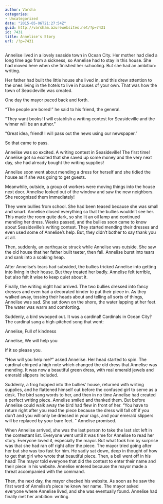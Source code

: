 ```yaml
---
author: Varsha
categories:
- Uncategorized
date: "2015-05-06T21:27:54Z"
guid: http://varsham.azurewebsites.net/?p=7431
id: 7431
title: Annelise's Story
url: /?p=7431
---
```


Annelise lived in a lovely seaside town in Ocean City. Her mother had died a long time ago from a sickness, so Annelise had to stay in this house. She had moved here when she finished her schooling. But she had an ambition: writing.

Her father had built the little house she lived in, and this drew attention to the ones living in the hotels to live in houses of your own. That was how the town of Seasideville was created.

One day the mayor paced back and forth.

“The people are bored!” he said to his friend, the general.

“They want books! I will establish a writing contest for Seasideville and the winner will be an author.”

“Great idea, friend! I will pass out the news using our newspaper.”

So that came to pass.

Annelise was so excited. A writing contest in Seasideville! The first time! Annelise got so excited that she saved up some money and the very next day, she had already bought the writing supplies!

Annelise soon went about mending a dress for herself and she tidied the house as if she was going to get guests.

Meanwhile, outside, a group of workers were moving things into the house next door. Annelise looked out of the window and saw the new neighbors. She recognized them immediately!

They were bullies from school. She had been teased because she was small and smart. Annelise closed everything so that the bullies wouldn’t see her. This made the room quite dark, so she lit an oil lamp and continued mending her dress. Weeks passed, and the bullies soon came to know about Seasideville’s writing contest. They started mending their dresses and even used some of Annelise’s help. But, they didn’t bother to say thank you at all.

Then, suddenly, an earthquake struck while Annelise was outside. She saw the old house that her father built teeter, then fall. Annelise burst into tears and sank into a soaking heap.

After Annelise’s tears had subsided, the bullies tricked Annelise into getting into living in their house. But they treated her badly. Annelise felt terrible, but also felt it wise to keep quiet about it.

Finally, the writing night had arrived. The two bullies dressed into fancy dresses and even had a decorated binder to put their piece in. As they walked away, tossing their heads about and telling all sorts of things, Annelise was sad. She sat down on the shore, the water lapping at her feet. The water was warm and comforting.

Suddenly, a bird swooped out. It was a cardinal! Cardinals in Ocean City? The cardinal sang a high-pitched song that went:

 

Annelise, Full of kindness

Annelise, We will help you

If it so please you.

 

“How will you help me?” asked Annelise. Her head started to spin. The cardinal chirped a high note which changed the old dress that Annelise was mending. It was now a beautiful green dress, with real emerald jewels and emerald slippers included.

Suddenly, a frog hopped into the bullies’ house, returned with writing supplies, and he flattened himself out before the confused girl to serve as a desk. The bird sang words to her, and then in no time Annelise had created a perfect writing piece. Annelise smiled and thanked them. But before Annelise could walk away the bird had flew in front of her. “You have to return right after you read the piece because the dress will fall off if you don’t and you will only be dressed in your rags, and your emerald slippers will be replaced by your bare feet. ” Annelise promised.

When Annelise arrived, she was the last person to take the last slot left in the contestant list. Everyone went until it was time for Annelise to read her story. Everyone loved it, especially the mayor. But what took him by surprise was that she had ran off right after the piece. The mayor tried going after her but she was too fast for him. He sadly sat down, deep in thought of how to get that girl who wrote that beautiful piece. Then, a bell went off in his head! The mayor told everyone that did the contest to enter their name and their piece in his website. Annelise entered because the mayor made a threat accompanied with the command.

Then, the next day, the mayor checked his website. As soon as he saw the first word of Annelise’s piece he knew her name. The mayor asked everyone where Annelise lived, and she was eventually found. Annelise had finally met her ambition: writing.